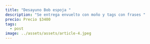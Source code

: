 ```yaml
---
title: "Desayuno Bob espoja "
description: "Se entrega envuelto con moño y tags con frases "
precio: Precio $3400
tags:
  - post
image: ../assets/assets/article-4.jpeg
---
```

